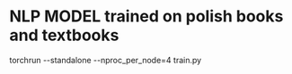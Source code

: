 # NLP MODEL trained on polish books and textbooks #

torchrun --standalone --nproc_per_node=4 train.py